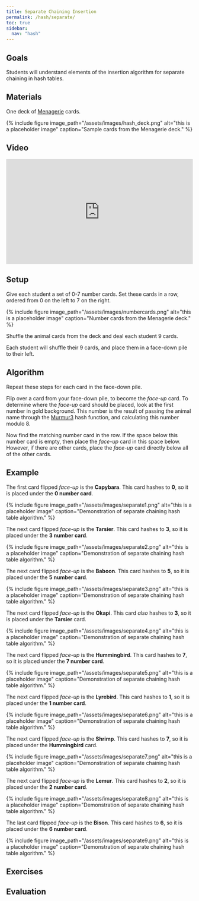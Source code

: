```yaml
---
title: Separate Chaining Insertion
permalink: /hash/separate/
toc: true
sidebar:
  nav: "hash"
---
```


## Goals

Students will understand elements of the insertion algorithm
for separate chaining in hash tables.

## Materials

One deck of [Menagerie]({{site.baseurl}}/hash) cards.

{% include figure image_path="/assets/images/hash_deck.png" alt="this is a placeholder image" caption="Sample cards from the Menagerie deck." %}

## Video

<style>.embed-container { position: relative; padding-bottom: 56.25%; height: 0; overflow: hidden; max-width: 100%; } .embed-container iframe, .embed-container object, .embed-container embed { position: absolute; top: 0; left: 0; width: 100%; height: 100%; }</style><div class='embed-container'><iframe src='https://www.youtube.com/embed//acpOZUoQ414' frameborder='0' allowfullscreen></iframe></div>

## Setup

Give each student a set of 0-7 number cards. Set these cards in a
row, ordered from 0 on the left to 7 on the right.

{% include figure image_path="/assets/images/numbercards.png" alt="this is a placeholder image" caption="Number cards from the Menagerie deck." %}

Shuffle the animal cards from the deck and deal each student 9 cards.

Each student will shuffle their 9 cards, and place them
in a face-down pile to their left.

## Algorithm

Repeat these steps for each card in the face-down pile.

Flip over a card from your face-down pile, to become the *face-up* card.
To determine where
the *face-up* card should be placed, look at the first number in gold background.
This number is the result of passing the animal name through the
[Murmur3](https://github.com/aappleby/smhasher) hash function, and
calculating this number modulo 8.

Now find the matching number card in the row. If the space below
this number card is empty, then place the *face-up* card in this
space below. However, if there are other cards, place the *face-up*
card directly below all of the other cards.

## Example

The first card flipped *face-up* is the **Capybara**. This card hashes to
**0**, so it is placed under the **0 number card**.

{% include figure image_path="/assets/images/separate1.png" alt="this is a placeholder image" caption="Demonstration
of separate chaining hash table algorithm." %}

The next card flipped *face-up* is the **Tarsier**. This card hashes to
**3**, so it is placed under the **3 number card**.

{% include figure image_path="/assets/images/separate2.png" alt="this is a placeholder image" caption="Demonstration
of separate chaining hash table algorithm." %}

The next card flipped *face-up* is the **Baboon**. This card hashes to
**5**, so it is placed under the **5 number card**.

{% include figure image_path="/assets/images/separate3.png" alt="this is a placeholder image" caption="Demonstration
of separate chaining hash table algorithm." %}

The next card flipped *face-up* is the **Okapi**. This card *also* hashes to
**3**, so it is placed under the **Tarsier** card.

{% include figure image_path="/assets/images/separate4.png" alt="this is a placeholder image" caption="Demonstration
of separate chaining hash table algorithm." %}

The next card flipped *face-up* is the **Hummingbird**. This card hashes to
**7**, so it is placed under the **7 number card**.

{% include figure image_path="/assets/images/separate5.png" alt="this is a placeholder image" caption="Demonstration
of separate chaining hash table algorithm." %}

The next card flipped *face-up* is the **Lyrebird**. This card hashes to
**1**, so it is placed under the **1 number card**.

{% include figure image_path="/assets/images/separate6.png" alt="this is a placeholder image" caption="Demonstration
of separate chaining hash table algorithm." %}

The next card flipped *face-up* is the **Shrimp**. This card hashes to
**7**, so it is placed under the **Hummingbird** card.

{% include figure image_path="/assets/images/separate7.png" alt="this is a placeholder image" caption="Demonstration
of separate chaining hash table algorithm." %}

The next card flipped *face-up* is the **Lemur**. This card hashes to
**2**, so it is placed under the **2 number card**.

{% include figure image_path="/assets/images/separate8.png" alt="this is a placeholder image" caption="Demonstration
of separate chaining hash table algorithm." %}

The last card flipped *face-up* is the **Bison**. This card hashes to
**6**, so it is placed under the **6 number card**.

{% include figure image_path="/assets/images/separate9.png" alt="this is a placeholder image" caption="Demonstration
of separate chaining hash table algorithm." %}

## Exercises


## Evaluation
